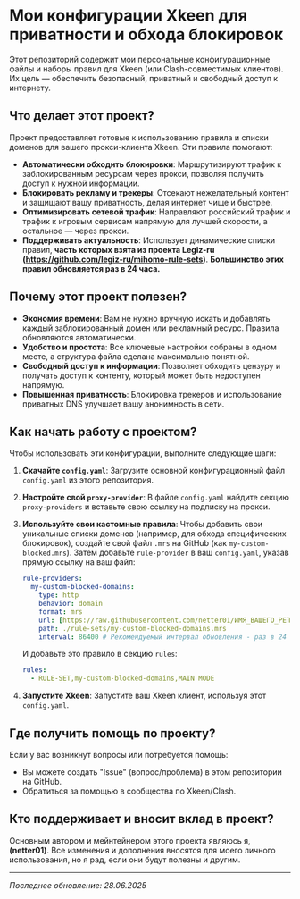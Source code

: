 # Мои конфигурации Xkeen для приватности и обхода блокировок

Этот репозиторий содержит мои персональные конфигурационные файлы и наборы правил для Xkeen (или Clash-совместимых клиентов). Их цель — обеспечить безопасный, приватный и свободный доступ к интернету.

## Что делает этот проект?

Проект предоставляет готовые к использованию правила и списки доменов для вашего прокси-клиента Xkeen. Эти правила помогают:

* **Автоматически обходить блокировки**: Маршрутизируют трафик к заблокированным ресурсам через прокси, позволяя получить доступ к нужной информации.
* **Блокировать рекламу и трекеры**: Отсекают нежелательный контент и защищают вашу приватность, делая интернет чище и быстрее.
* **Оптимизировать сетевой трафик**: Направляют российский трафик и трафик к игровым сервисам напрямую для лучшей скорости, а остальное — через прокси.
* **Поддерживать актуальность**: Использует динамические списки правил, **часть которых взята из проекта Legiz-ru (https://github.com/legiz-ru/mihomo-rule-sets)**. **Большинство этих правил обновляется раз в 24 часа.**

## Почему этот проект полезен?

* **Экономия времени**: Вам не нужно вручную искать и добавлять каждый заблокированный домен или рекламный ресурс. Правила обновляются автоматически.
* **Удобство и простота**: Все ключевые настройки собраны в одном месте, а структура файла сделана максимально понятной.
* **Свободный доступ к информации**: Позволяет обходить цензуру и получать доступ к контенту, который может быть недоступен напрямую.
* **Повышенная приватность**: Блокировка трекеров и использование приватных DNS улучшает вашу анонимность в сети.

## Как начать работу с проектом?

Чтобы использовать эти конфигурации, выполните следующие шаги:

1.  **Скачайте `config.yaml`**: Загрузите основной конфигурационный файл `config.yaml` из этого репозитория.
2.  **Настройте свой `proxy-provider`**: В файле `config.yaml` найдите секцию `proxy-providers` и вставьте свою ссылку на подписку на прокси.
3.  **Используйте свои кастомные правила**: Чтобы добавить свои уникальные списки доменов (например, для обхода специфических блокировок), создайте свой файл `.mrs` на GitHub (как `my-custom-blocked.mrs`). Затем добавьте `rule-provider` в ваш `config.yaml`, указав прямую ссылку на ваш файл:

    ```yaml
    rule-providers:
      my-custom-blocked-domains:
        type: http
        behavior: domain
        format: mrs
        url: [https://raw.githubusercontent.com/netter01/ИМЯ_ВАШЕГО_РЕПОЗИТОРИЯ/main/my-custom-blocked.mrs](https://raw.githubusercontent.com/netter01/ИМЯ_ВАШЕГО_РЕПОЗИТОРИЯ/main/my-custom-blocked.mrs) # Замените ИМЯ_ВАШЕГО_РЕПОЗИТОРИЯ на актуальное
        path: ./rule-sets/my-custom-blocked-domains.mrs
        interval: 86400 # Рекомендуемый интервал обновления - раз в 24 часа
    ```

    И добавьте это правило в секцию `rules`:

    ```yaml
    rules:
      - RULE-SET,my-custom-blocked-domains,MAIN MODE
    ```

4.  **Запустите Xkeen**: Запустите ваш Xkeen клиент, используя этот `config.yaml`.

## Где получить помощь по проекту?

Если у вас возникнут вопросы или потребуется помощь:

* Вы можете создать "Issue" (вопрос/проблема) в этом репозитории на GitHub.
* Обратиться за помощью в сообщества по Xkeen/Clash.

## Кто поддерживает и вносит вклад в проект?

Основным автором и мейнтейнером этого проекта являюсь я, **(netter01)**. Все изменения и дополнения вносятся для моего личного использования, но я рад, если они будут полезны и другим.

---
*Последнее обновление: 28.06.2025*
